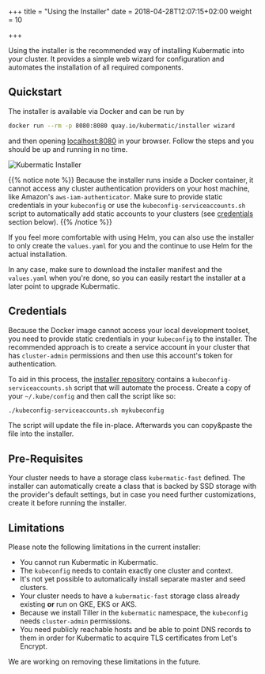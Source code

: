 +++
title = "Using the Installer"
date = 2018-04-28T12:07:15+02:00
weight = 10

+++

Using the installer is the recommended way of installing Kubermatic into your cluster. It provides a simple web wizard for configuration and automates the installation of all required components.

## Quickstart

The installer is available via Docker and can be run by

```bash
docker run --rm -p 8080:8080 quay.io/kubermatic/installer wizard
```

and then opening [localhost:8080](http://localhost:8080) in your browser. Follow the steps and you should be up and running in no time.

![Kubermatic Installer](/img/kubermatic/v2.12/installation/wizard.png)

{{% notice note %}}
Because the installer runs inside a Docker container, it cannot access any cluster authentication providers on your host machine, like Amazon's `aws-iam-authenticator`. Make sure to provide static credentials in your `kubeconfig` or use the `kubeconfig-serviceaccounts.sh` script to automatically add static accounts to your clusters (see [credentials](#credentials) section below).
{{% /notice %}}

If you feel more comfortable with using Helm, you can also use the installer to only create the `values.yaml` for you and the continue to use Helm for the actual installation.

In any case, make sure to download the installer manifest and the `values.yaml` when you're done, so you can easily restart the installer at a later point to upgrade Kubermatic.

## Credentials

Because the Docker image cannot access your local development toolset, you need to provide static credentials in your `kubeconfig` to the installer. The recommended approach is to create a service account in your cluster that has `cluster-admin` permissions and then use this account's token for authentication.

To aid in this process, the [installer repository](https://github.com/kubermatic/kubermatic-installer) contains a `kubeconfig-serviceaccounts.sh` script that will automate the process. Create a copy of your `~/.kube/config` and then call the script like so:

```bash
./kubeconfig-serviceaccounts.sh mykubeconfig
```

The script will update the file in-place. Afterwards you can copy&paste the file into the installer.

## Pre-Requisites

Your cluster needs to have a storage class `kubermatic-fast` defined. The installer can automatically create a class that is backed by SSD storage with the provider's default settings, but in case you need further customizations, create it before running the installer.

## Limitations

Please note the following limitations in the current installer:

* You cannot run Kubermatic in Kubermatic.
* The `kubeconfig` needs to contain exactly one cluster and context.
* It's not yet possible to automatically install separate master and seed clusters.
* Your cluster needs to have a `kubermatic-fast` storage class already existing **or** run on GKE, EKS or AKS.
* Because we install Tiller in the `kubermatic` namespace, the `kubeconfig` needs `cluster-admin` permissions.
* You need publicly reachable hosts and be able to point DNS records to them in order for Kubermatic to acquire TLS certificates from Let's Encrypt.

We are working on removing these limitations in the future.
